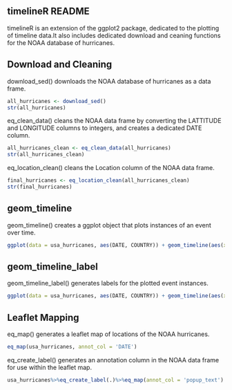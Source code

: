 
<!-- README.md is generated from README.Rmd. Please edit that file -->
timelineR README
----------------

timelineR is an extension of the ggplot2 package, dedicated to the plotting of timeline data.It also includes dedicated download and ceaning functions for the NOAA database of hurricanes.

Download and Cleaning
---------------------

download\_sed() downloads the NOAA database of hurricanes as a data frame.

``` r
all_hurricanes <- download_sed()
str(all_hurricanes)
```

eq\_clean\_data() cleans the NOAA data frame by converting the LATTITUDE and LONGITUDE columns to integers, and creates a dedicated DATE column.

``` r
all_hurricanes_clean <- eq_clean_data(all_hurricanes)
str(all_hurricanes_clean)
```

eq\_location\_clean() cleans the Location column of the NOAA data frame.

``` r
final_hurricanes <- eq_location_clean(all_hurricanes_clean)
str(final_hurricanes)
```

geom\_timeline
--------------

geom\_timeline() creates a ggplot object that plots instances of an event over time.

``` r
ggplot(data = usa_hurricanes, aes(DATE, COUNTRY)) + geom_timeline(aes(xmin =as.Date("1990-01-01")))
```

geom\_timeline\_label
---------------------

geom\_timeline\_label() generates labels for the plotted event instances.

``` r
ggplot(data = usa_hurricanes, aes(DATE, COUNTRY)) + geom_timeline(aes(xmin =as.Date("1990-01-01"))) + geom_timeline_label(aes(xmin =as.Date("1990-01-01"), label = LOCATION_NAME))
```

Leaflet Mapping
---------------

eq\_map() generates a leaflet map of locations of the NOAA hurricanes.

``` r
eq_map(usa_hurricanes, annot_col = 'DATE')
```

eq\_create\_label() generates an annotation column in the NOAA data frame for use within the leaflet map.

``` r
usa_hurricanes%>%eq_create_label(.)%>%eq_map(annot_col = 'popup_text')
```

